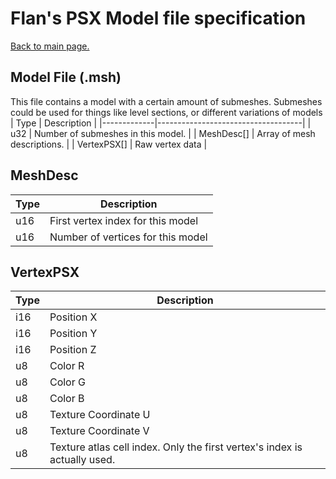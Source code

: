 # Flan's PSX Model file specification
[Back to main page.](../README.md)

## Model File (.msh)
This file contains a model with a certain amount of submeshes. Submeshes could be used for things like level sections, or different variations of models
| Type        | Description                        |
|-------------|------------------------------------|
| u32         | Number of submeshes in this model. |
| MeshDesc[]  | Array of mesh descriptions.        |
| VertexPSX[] | Raw vertex data                    |

## MeshDesc
| Type | Description                       |
|------|-----------------------------------|
| u16  | First vertex index for this model |
| u16  | Number of vertices for this model |

## VertexPSX
| Type | Description             |
|------|-------------------------|
| i16  |Position X               |
| i16  |Position Y               |
| i16  |Position Z               |
| u8   |Color R                  |
| u8   |Color G                  |
| u8   |Color B                  |
| u8   |Texture Coordinate U     |
| u8   |Texture Coordinate V     |
| u8   |Texture atlas cell index. Only the first vertex's index is actually used. |